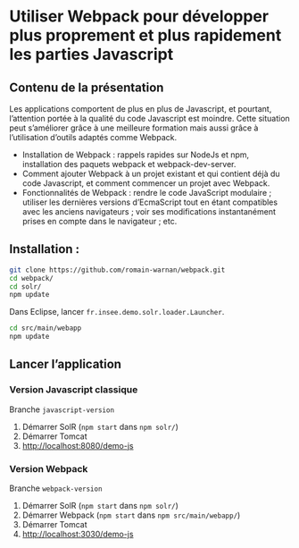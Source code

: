 # Utiliser Webpack pour développer plus proprement et plus rapidement les parties Javascript

## Contenu de la présentation

Les applications comportent de plus en plus de Javascript, et pourtant, l’attention portée à la qualité du code Javascript est moindre.
Cette situation peut s’améliorer grâce à une meilleure formation mais aussi grâce à l’utilisation d’outils adaptés comme Webpack.

 - Installation de Webpack : rappels rapides sur NodeJs et npm, installation des paquets webpack et webpack-dev-server.
 - Comment ajouter Webpack à un projet existant et qui contient déjà du code Javascript, et comment commencer un projet avec Webpack.
 - Fonctionnalités de Webpack : rendre le code JavaScript modulaire ; utiliser les dernières versions d’EcmaScript tout en étant compatibles avec les anciens navigateurs ; voir ses modifications instantanément prises en compte dans le navigateur ; etc.
 
## Installation : 

```bash
git clone https://github.com/romain-warnan/webpack.git
cd webpack/
cd solr/
npm update
```

Dans Eclipse, lancer `fr.insee.demo.solr.loader.Launcher`.

```bash
cd src/main/webapp
npm update
```

## Lancer l’application

### Version Javascript classique

Branche `javascript-version`

 1. Démarrer SolR (`npm start` dans `npm solr/`)
 2. Démarrer Tomcat
 3. [http://localhost:8080/demo-js](http://localhost:8080/demo-js)

### Version Webpack

Branche `webpack-version`

 1. Démarrer SolR (`npm start` dans `npm solr/`)
 1. Démarrer Webpack (`npm start` dans `npm src/main/webapp/`)
 2. Démarrer Tomcat
 3. [http://localhost:3030/demo-js](http://localhost:3030/demo-js)

